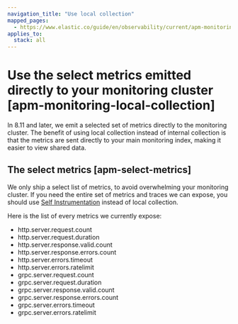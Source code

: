 ```yaml
---
navigation_title: "Use local collection"
mapped_pages:
  - https://www.elastic.co/guide/en/observability/current/apm-monitoring-local-collection.html
applies_to:
  stack: all
---
```


# Use the select metrics emitted directly to your monitoring cluster [apm-monitoring-local-collection]

In 8.11 and later, we emit a selected set of metrics directly to the monitoring cluster. The benefit of using local collection instead of internal collection is that the metrics are sent directly to your main monitoring index, making it easier to view shared data.

## The select metrics [apm-select-metrics]

We only ship a select list of metrics, to avoid overwhelming your monitoring cluster. If you need the entire set of metrics and traces we can expose, you should use [Self Instrumentation](configure-apm-instrumentation.md) instead of local collection.

Here is the list of every metrics we currently expose:

* http.server.request.count
* http.server.request.duration
* http.server.response.valid.count
* http.server.response.errors.count
* http.server.errors.timeout
* http.server.errors.ratelimit
* grpc.server.request.count
* grpc.server.request.duration
* grpc.server.response.valid.count
* grpc.server.response.errors.count
* grpc.server.errors.timeout
* grpc.server.errors.ratelimit